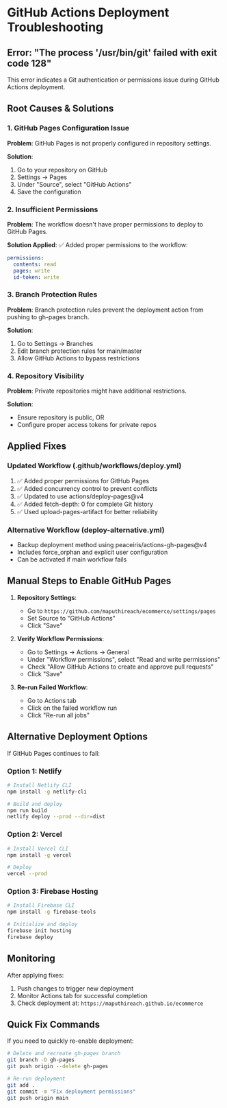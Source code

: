 # GitHub Actions Deployment Troubleshooting

## Error: "The process '/usr/bin/git' failed with exit code 128"

This error indicates a Git authentication or permissions issue during GitHub Actions deployment.

## Root Causes & Solutions

### 1. GitHub Pages Configuration Issue
**Problem**: GitHub Pages is not properly configured in repository settings.

**Solution**: 
1. Go to your repository on GitHub
2. Settings → Pages
3. Under "Source", select "GitHub Actions"
4. Save the configuration

### 2. Insufficient Permissions
**Problem**: The workflow doesn't have proper permissions to deploy to GitHub Pages.

**Solution Applied**: 
✅ Added proper permissions to the workflow:
```yaml
permissions:
  contents: read
  pages: write
  id-token: write
```

### 3. Branch Protection Rules
**Problem**: Branch protection rules prevent the deployment action from pushing to gh-pages branch.

**Solution**: 
1. Go to Settings → Branches
2. Edit branch protection rules for main/master
3. Allow GitHub Actions to bypass restrictions

### 4. Repository Visibility
**Problem**: Private repositories might have additional restrictions.

**Solution**: 
- Ensure repository is public, OR
- Configure proper access tokens for private repos

## Applied Fixes

### Updated Workflow (.github/workflows/deploy.yml)
1. ✅ Added proper permissions for GitHub Pages
2. ✅ Added concurrency control to prevent conflicts
3. ✅ Updated to use actions/deploy-pages@v4
4. ✅ Added fetch-depth: 0 for complete Git history
5. ✅ Used upload-pages-artifact for better reliability

### Alternative Workflow (deploy-alternative.yml)
- Backup deployment method using peaceiris/actions-gh-pages@v4
- Includes force_orphan and explicit user configuration
- Can be activated if main workflow fails

## Manual Steps to Enable GitHub Pages

1. **Repository Settings**:
   - Go to `https://github.com/maputhireach/ecommerce/settings/pages`
   - Set Source to "GitHub Actions"
   - Click "Save"

2. **Verify Workflow Permissions**:
   - Go to Settings → Actions → General
   - Under "Workflow permissions", select "Read and write permissions"
   - Check "Allow GitHub Actions to create and approve pull requests"
   - Click "Save"

3. **Re-run Failed Workflow**:
   - Go to Actions tab
   - Click on the failed workflow run
   - Click "Re-run all jobs"

## Alternative Deployment Options

If GitHub Pages continues to fail:

### Option 1: Netlify
```bash
# Install Netlify CLI
npm install -g netlify-cli

# Build and deploy
npm run build
netlify deploy --prod --dir=dist
```

### Option 2: Vercel
```bash
# Install Vercel CLI
npm install -g vercel

# Deploy
vercel --prod
```

### Option 3: Firebase Hosting
```bash
# Install Firebase CLI
npm install -g firebase-tools

# Initialize and deploy
firebase init hosting
firebase deploy
```

## Monitoring

After applying fixes:
1. Push changes to trigger new deployment
2. Monitor Actions tab for successful completion
3. Check deployment at: `https://maputhireach.github.io/ecommerce`

## Quick Fix Commands

If you need to quickly re-enable deployment:

```bash
# Delete and recreate gh-pages branch
git branch -D gh-pages
git push origin --delete gh-pages

# Re-run deployment
git add .
git commit -m "Fix deployment permissions"
git push origin main
```